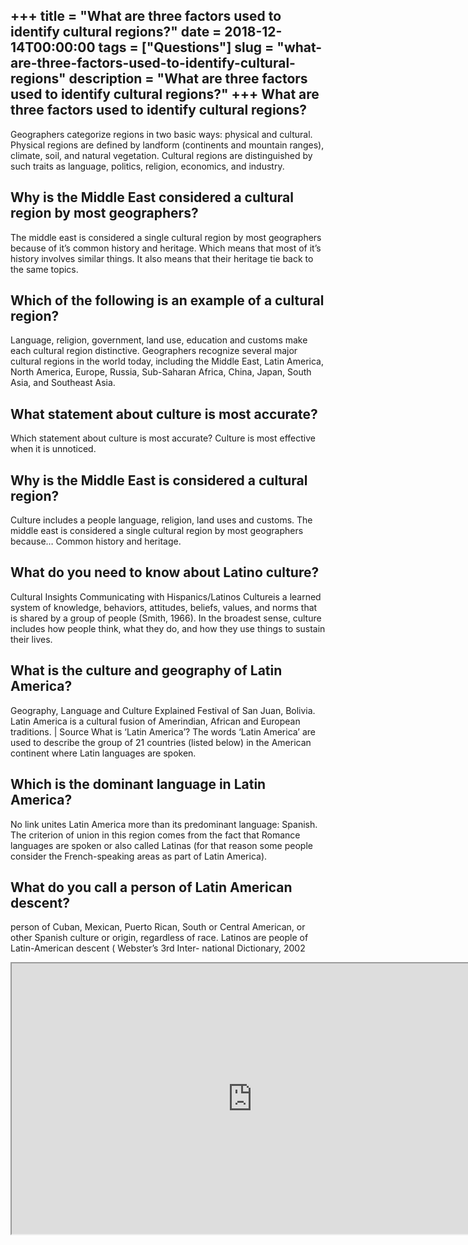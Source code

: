 +++
title = "What are three factors used to identify cultural regions?"
date = 2018-12-14T00:00:00
tags = ["Questions"]
slug = "what-are-three-factors-used-to-identify-cultural-regions"
description = "What are three factors used to identify cultural regions?"
+++
What are three factors used to identify cultural regions?
---------------------------------------------------------

Geographers categorize regions in two basic ways: physical and cultural. Physical regions are defined by landform (continents and mountain ranges), climate, soil, and natural vegetation. Cultural regions are distinguished by such traits as language, politics, religion, economics, and industry.

Why is the Middle East considered a cultural region by most geographers?
------------------------------------------------------------------------

The middle east is considered a single cultural region by most geographers because of it’s common history and heritage. Which means that most of it’s history involves similar things. It also means that their heritage tie back to the same topics.

Which of the following is an example of a cultural region?
----------------------------------------------------------

Language, religion, government, land use, education and customs make each cultural region distinctive. Geographers recognize several major cultural regions in the world today, including the Middle East, Latin America, North America, Europe, Russia, Sub-Saharan Africa, China, Japan, South Asia, and Southeast Asia.

What statement about culture is most accurate?
----------------------------------------------

Which statement about culture is most accurate? Culture is most effective when it is unnoticed.

Why is the Middle East is considered a cultural region?
-------------------------------------------------------

Culture includes a people language, religion, land uses and customs. The middle east is considered a single cultural region by most geographers because… Common history and heritage.

What do you need to know about Latino culture?
----------------------------------------------

Cultural Insights Communicating with Hispanics/Latinos Cultureis a learned system of knowledge, behaviors, attitudes, beliefs, values, and norms that is shared by a group of people (Smith, 1966). In the broadest sense, culture includes how people think, what they do, and how they use things to sustain their lives.

What is the culture and geography of Latin America?
---------------------------------------------------

Geography, Language and Culture Explained Festival of San Juan, Bolivia. Latin America is a cultural fusion of Amerindian, African and European traditions. | Source What is ‘Latin America’? The words ‘Latin America’ are used to describe the group of 21 countries (listed below) in the American continent where Latin languages are spoken.

Which is the dominant language in Latin America?
------------------------------------------------

No link unites Latin America more than its predominant language: Spanish. The criterion of union in this region comes from the fact that Romance languages ​​are spoken or also called Latinas (for that reason some people consider the French-speaking areas as part of Latin America).

What do you call a person of Latin American descent?
----------------------------------------------------

person of Cuban, Mexican, Puerto Rican, South or Central American, or other Spanish culture or origin, regardless of race. Latinos are people of Latin-American descent ( Webster’s 3rd Inter- national Dictionary, 2002

<iframe allow="accelerometer; autoplay; clipboard-write; encrypted-media; gyroscope; picture-in-picture" allowfullscreen="" class="__youtube_prefs__  epyt-is-override  no-lazyload" data-no-lazy="1" data-origheight="433" data-origwidth="770" data-skipgform_ajax_framebjll="" height="433" id="_ytid_95285" loading="lazy" src="https://www.youtube.com/embed/o1oMWzTNwXk?enablejsapi=1&autoplay=0&cc_load_policy=0&cc_lang_pref=&iv_load_policy=1&loop=0&modestbranding=0&rel=1&fs=1&playsinline=0&autohide=2&theme=dark&color=red&controls=1&" title="YouTube player" width="770"></iframe>